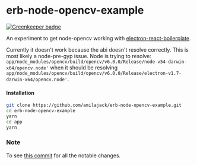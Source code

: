 erb-node-opencv-example
=======================

[![Greenkeeper badge](https://badges.greenkeeper.io/amilajack/erb-node-opencv-example.svg)](https://greenkeeper.io/)

An experiment to get node-opencv working with [electron-react-boilerplate](https://github.com/chentsulin/electron-react-boilerplate).

Currently it doesn't work because the abi doesn't resolve correctly. This is most likely a node-pre-gyp issue. Node is trying to resolve: `app/node_modules/opencv/build/opencv/v6.0.0/Release/node-v54-darwin-x64/opencv.node'` when it should be resolving `app/node_modules/opencv/build/opencv/v6.0.0/Release/electron-v1.7-darwin-x64/opencv.node'`.

#### Installation
```bash
git clone https://github.com/amilajack/erb-node-opencv-example.git
cd erb-node-opencv-example
yarn
cd app
yarn
```

### Note
To see [this commit](https://github.com/amilajack/erb-node-opencv-example/commit/1e49e801bb4602a79705a8c4c29d0a11c3486de8) for all the notable changes.
